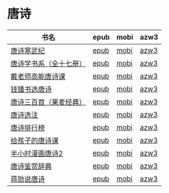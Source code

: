 # 唐诗

| 书名 | epub | mobi | azw3 |
| --- | --- | --- | --- |
| [唐诗寒武纪](http://ct.dalanmei.com/f/31084289-771246735-eb2dfd) | [epub](http://ct.dalanmei.com/f/31084289-771246735-eb2dfd) | [mobi](http://ct.dalanmei.com/f/31084289-771231391-db1de1) | [azw3](http://ct.dalanmei.com/f/31084289-771236429-2f2322) |
| [唐诗学书系（全十七册）](http://ct.dalanmei.com/f/31084289-577384017-5d65cf) | [epub](http://ct.dalanmei.com/f/31084289-577384017-5d65cf) | [mobi](http://ct.dalanmei.com/f/31084289-577377980-87471f) | [azw3](http://ct.dalanmei.com/f/31084289-577384372-6ed60e) |
| [戴老师高能唐诗课](http://ct.dalanmei.com/f/31084289-575313155-0d7c2d) | [epub](http://ct.dalanmei.com/f/31084289-575313155-0d7c2d) | [mobi](http://ct.dalanmei.com/f/31084289-574807957-51fa8b) | [azw3](http://ct.dalanmei.com/f/31084289-575285575-4c8de4) |
| [钱锺书选唐诗](http://ct.dalanmei.com/f/31084289-570237321-bd5788) | [epub](http://ct.dalanmei.com/f/31084289-570237321-bd5788) | [mobi](http://ct.dalanmei.com/f/31084289-569452176-d00d6b) | [azw3](http://ct.dalanmei.com/f/31084289-571419157-ef5c89) |
| [唐诗三百首（果麦经典）](http://ct.dalanmei.com/f/31084289-572052949-c87e52) | [epub](http://ct.dalanmei.com/f/31084289-572052949-c87e52) | [mobi](http://ct.dalanmei.com/f/31084289-571732016-accbb8) | [azw3](http://ct.dalanmei.com/f/31084289-572084283-9c1838) |
| [唐诗选注](http://ct.dalanmei.com/f/31084289-572114472-aabae8) | [epub](http://ct.dalanmei.com/f/31084289-572114472-aabae8) | [mobi](http://ct.dalanmei.com/f/31084289-571713168-009bfd) | [azw3](http://ct.dalanmei.com/f/31084289-572130504-a8f666) |
| [唐诗排行榜](http://ct.dalanmei.com/f/31084289-572125002-029b5f) | [epub](http://ct.dalanmei.com/f/31084289-572125002-029b5f) | [mobi](http://ct.dalanmei.com/f/31084289-571635268-ff5a3d) | [azw3](http://ct.dalanmei.com/f/31084289-572185413-a5f920) |
| [给孩子的唐诗课](http://ct.dalanmei.com/f/31084289-571816287-0d3ecc) | [epub](http://ct.dalanmei.com/f/31084289-571816287-0d3ecc) | [mobi](http://ct.dalanmei.com/f/31084289-571547699-4e756b) | [azw3](http://ct.dalanmei.com/f/31084289-572198324-11f495) |
| [半小时漫画唐诗2](http://ct.dalanmei.com/f/31084289-571853805-a39ace) | [epub](http://ct.dalanmei.com/f/31084289-571853805-a39ace) | [mobi](http://ct.dalanmei.com/f/31084289-571550832-672dd7) | [azw3](http://ct.dalanmei.com/f/31084289-572201870-9375ca) |
| [唐诗鉴赏辞典](http://ct.dalanmei.com/f/31084289-571737798-262b83) | [epub](http://ct.dalanmei.com/f/31084289-571737798-262b83) | [mobi](http://ct.dalanmei.com/f/31084289-571603164-254700) | [azw3](http://ct.dalanmei.com/f/31084289-571917059-d51186) |
| [蒋勋说唐诗](http://ct.dalanmei.com/f/31084289-571916488-73dc73) | [epub](http://ct.dalanmei.com/f/31084289-571916488-73dc73) | [mobi](http://ct.dalanmei.com/f/31084289-571558202-3d7bdf) | [azw3](http://ct.dalanmei.com/f/31084289-572074803-4fa507) |
